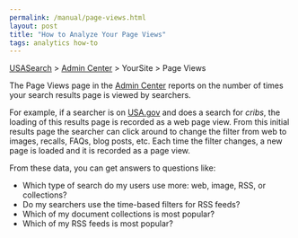 ```yaml
---
permalink: /manual/page-views.html
layout: post
title: "How to Analyze Your Page Views"
tags: analytics how-to 
---
```

[USASearch](http://usasearch.howto.gov) > [Admin Center](http://search.usa.gov/affiliates/home) > YourSite > Page Views

The Page Views page in the [Admin Center](http://search.usa.gov/affiliates/home) reports on the number of times your search results page is viewed by searchers.

For example, if a searcher is on [USA.gov](http://www.usa.gov) and does a search for *cribs*, the loading of this results page is recorded as a web page view. From this initial results page the searcher can click around to change the filter from web to images, recalls, FAQs, blog posts, etc. Each time the filter changes, a new page is loaded and it is recorded as a page view.

From these data, you can get answers to questions like:

* Which type of search do my users use more: web, image, RSS, or collections?
* Do my searchers use the time-based filters for RSS feeds?
* Which of my document collections is most popular?
* Which of my RSS feeds is most popular?